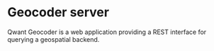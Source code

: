 # Geocoder server

Qwant Geocoder is a web application providing a REST interface for querying a geospatial backend.
